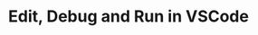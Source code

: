 ---
title: 'Edit, Debug and Run in VSCode'
description: Tired of disjointed toolchains disrupting your workflow? Take control of your integration development with Ballerina. Realize your ideas in VSCode, use your favorite tools, and store them in Git.
image: 'images/edit-debug-diagra-transparent.png'
---